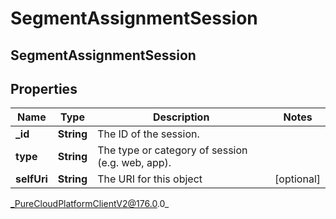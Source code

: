 # SegmentAssignmentSession

## SegmentAssignmentSession

## Properties

|Name | Type | Description | Notes|
|------------ | ------------- | ------------- | -------------|
| **_id** | **String** | The ID of the session. | |
| **type** | **String** | The type or category of session (e.g. web, app). | |
| **selfUri** | **String** | The URI for this object | [optional] |



_PureCloudPlatformClientV2@176.0.0_

